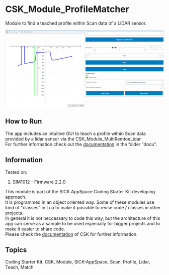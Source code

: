 # CSK_Module_ProfileMatcher

Module to find a teached profile within Scan data of a LiDAR sensor.  

![](https://github.com/SICKAppSpaceCodingStarterKit/CSK_Module_ProfileMatcher/blob/main/docu/media/UI_Screenshot.png)

## How to Run

The app includes an intuitive GUI to teach a profile within Scan data provided by a lidar sensor via the CSK_Module_MultiRemtoeLidar.  
For further information check out the [documentation](https://raw.githack.com/SICKAppSpaceCodingStarterKit/CSK_Module_ProfileMatcher/main/docu/CSK_Module_ProfileMatcher.html) in the folder "docu".

## Information

Tested on:
1. SIM1012        - Firmware 2.2.0  

This module is part of the SICK AppSpace Coding Starter Kit developing approach.  
It is programmed in an object oriented way. Some of these modules use kind of "classes" in Lua to make it possible to reuse code / classes in other projects.  
In general it is not neccessary to code this way, but the architecture of this app can serve as a sample to be used especially for bigger projects and to make it easier to share code.  
Please check the [documentation](https://github.com/SICKAppSpaceCodingStarterKit/.github/blob/main/docu/SICKAppSpaceCodingStarterKit_Documentation.md) of CSK for further information.  

## Topics

Coding Starter Kit, CSK, Module, SICK-AppSpace, Scan, Profile, Lidar, Teach, Match
